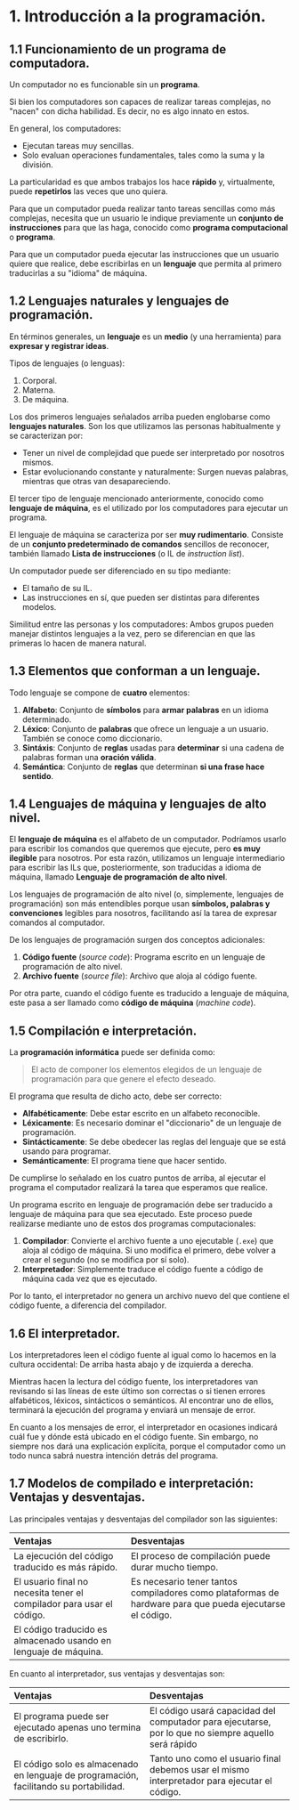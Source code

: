 # 1. Introducción a la programación.

## 1.1 Funcionamiento de un programa de computadora.

Un computador no es funcionable sin un **programa**.

Si bien los computadores son capaces de realizar tareas complejas, no "nacen" con dicha habilidad. Es decir, no es algo innato en estos.

En general, los computadores:

- Ejecutan tareas muy sencillas.
- Solo evaluan operaciones fundamentales, tales como la suma y la división.

La particularidad es que ambos trabajos los hace **rápido** y, virtualmente, puede **repetirlos** las veces que uno quiera.

Para que un computador pueda realizar tanto tareas sencillas como más complejas, necesita que un usuario le indique previamente un **conjunto de instrucciones** para que las haga, conocido como **programa computacional** o **programa**.

Para que un computador pueda ejecutar las instrucciones que un usuario quiere que realice, debe escribirlas en un **lenguaje** que permita al primero traducirlas a su "idioma" de máquina.


## 1.2 Lenguajes naturales y lenguajes de programación.

En términos generales, un **lenguaje** es un **medio** (y una herramienta) para **expresar y registrar ideas**.

Tipos de lenguajes (o lenguas):

1. Corporal.
2. Materna.
3. De máquina.

Los dos primeros lenguajes señalados arriba pueden englobarse como **lenguajes naturales**. Son los que utilizamos las personas habitualmente y se caracterizan por:

- Tener un nivel de complejidad que puede ser interpretado por nosotros mismos.
- Estar evolucionando constante y naturalmente: Surgen nuevas palabras, mientras que otras van desapareciendo.

El tercer tipo de lenguaje mencionado anteriormente, conocido como **lenguaje de máquina**, es el utilizado por los computadores para ejecutar un programa.

El lenguaje de máquina se caracteriza por ser **muy rudimentario**. Consiste de un **conjunto predeterminado de comandos** sencillos de reconocer, también llamado **Lista de instrucciones** (o IL de *instruction list*).

Un computador puede ser diferenciado en su tipo mediante:

- El tamaño de su IL.
- Las instrucciones en sí, que pueden ser distintas para diferentes modelos.

Similitud entre las personas y los computadores: Ambos grupos pueden manejar distintos lenguajes a la vez, pero se diferencian en que las primeras lo hacen de manera natural.


## 1.3 Elementos que conforman a un lenguaje.

Todo lenguaje se compone de **cuatro** elementos:

1. **Alfabeto**: Conjunto de **símbolos** para **armar palabras** en un idioma determinado.
2. **Léxico**: Conjunto de **palabras** que ofrece un lenguaje a un usuario. También se conoce como diccionario.
3. **Sintáxis**: Conjunto de **reglas** usadas para **determinar** si una cadena de palabras forman una **oración válida**.
4. **Semántica**: Conjunto de **reglas** que determinan **si una frase hace sentido**.


## 1.4 Lenguajes de máquina y lenguajes de alto nivel.

El **lenguaje de máquina** es el alfabeto de un computador. Podríamos usarlo para escribir los comandos que queremos que ejecute, pero **es muy ilegible** para nosotros. Por esta razón, utilizamos un lenguaje intermediario para escribir las ILs que, posteriormente, son traducidas a idioma de máquina, llamado **Lenguaje de programación de alto nivel**.

Los lenguajes de programación de alto nivel (o, simplemente, lenguajes de programación) son más entendibles porque usan **símbolos, palabras y convenciones** legibles para nosotros, facilitando así la tarea de expresar comandos al computador.

De los lenguajes de programación surgen dos conceptos adicionales:

1. **Código fuente** (*source code*): Programa escrito en un lenguaje de programación de alto nivel.
2. **Archivo fuente** (*source file*): Archivo que aloja al código fuente.

Por otra parte, cuando el código fuente es traducido a lenguaje de máquina, este pasa a ser llamado como **código de máquina** (*machine code*).


## 1.5 Compilación e interpretación.

La **programación informática** puede ser definida como:

> El acto de componer los elementos elegidos de un lenguaje de programación para que genere el efecto deseado.

El programa que resulta de dicho acto, debe ser correcto:

- **Alfabéticamente**: Debe estar escrito en un alfabeto reconocible.
- **Léxicamente**: Es necesario dominar el "diccionario" de un lenguaje de programación.
- **Sintácticamente**: Se debe obedecer las reglas del lenguaje que se está usando para programar.
- **Semánticamente**: El programa tiene que hacer sentido.

De cumplirse lo señalado en los cuatro puntos de arriba, al ejecutar el programa el computador realizará la tarea que esperamos que realice.

Un programa escrito en lenguaje de programación debe ser traducido a lenguaje de máquina para que sea ejecutado. Este proceso puede realizarse mediante uno de estos dos programas computacionales:

1. **Compilador**: Convierte el archivo fuente a uno ejecutable (`.exe`) que aloja al código de máquina. Si uno modifica el primero, debe volver a crear el segundo (no se modifica por sí solo).
2. **Interpretador**: Simplemente traduce el código fuente a código de máquina cada vez que es ejecutado.

Por lo tanto, el interpretador no genera un archivo nuevo del que contiene el código fuente, a diferencia del compilador.


## 1.6 El interpretador.

Los interpretadores leen el código fuente al igual como lo hacemos en la cultura occidental: De arriba hasta abajo y de izquierda a derecha.

Mientras hacen la lectura del código fuente, los interpretadores van revisando si las líneas de este último son correctas o si tienen errores alfabéticos, léxicos, sintácticos o semánticos. Al encontrar uno de ellos, terminará la ejecución del programa y enviará un mensaje de error.

En cuanto a los mensajes de error, el interpretador en ocasiones indicará cuál fue y dónde está ubicado en el código fuente. Sin embargo, no siempre nos dará una explicación explícita, porque el computador como un todo nunca sabrá nuestra intención detrás del programa.

## 1.7 Modelos de compilado e interpretación: Ventajas y desventajas.

Las principales ventajas y desventajas del compilador son las siguientes:

|                                Ventajas                                |                                    Desventajas                               |
|:-----------------------------------------------------------------------|:-----------------------------------------------------------------------------|
|La ejecución del código traducido es más rápido.                        |El proceso de compilación puede durar mucho tiempo.                           |
|El usuario final no necesita tener el compilador para usar el código.   |Es necesario tener tantos compiladores como plataformas de hardware para que pueda ejecutarse el código.|
|El código traducido es almacenado usando en lenguaje de máquina.        |                                                                               | 

En cuanto al interpretador, sus ventajas y desventajas son:

|                       Ventajas                                  |                                         Desventajas                                         |
|:----------------------------------------------------------------|:--------------------------------------------------------------------------------------------|
|El programa puede ser ejecutado apenas uno termina de escribirlo.| El código usará capacidad del computador para ejecutarse, por lo que no siempre aquello será rápido|
|El código solo es almacenado en lenguaje de programación, facilitando su portabilidad.| Tanto uno como el usuario final debemos usar el mismo interpretador para ejecutar el código.|


